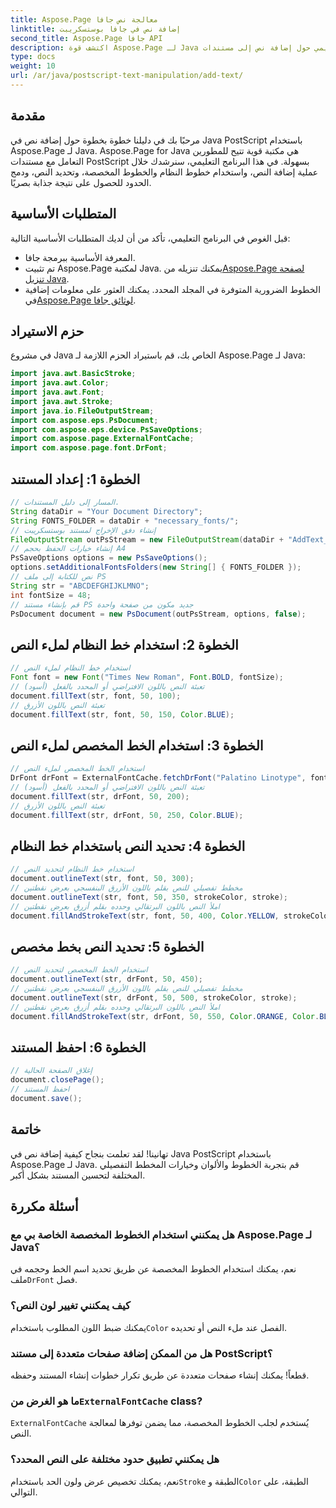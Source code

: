 ```yaml
---
title: Aspose.Page معالجة نص جافا
linktitle: إضافة نص في جافا بوستسكريبت
second_title: Aspose.Page جافا API
description: اكتشف قوة Aspose.Page لـ Java في برنامجنا التعليمي حول إضافة نص إلى مستندات PostScript. تعلم كيفية استخدام النظام والخطوط المخصصة بسهولة.
type: docs
weight: 10
url: /ar/java/postscript-text-manipulation/add-text/
---
```

## مقدمة
مرحبًا بك في دليلنا خطوة بخطوة حول إضافة نص في Java PostScript باستخدام Aspose.Page لـ Java. Aspose.Page for Java هي مكتبة قوية تتيح للمطورين التعامل مع مستندات PostScript بسهولة. في هذا البرنامج التعليمي، سنرشدك خلال عملية إضافة النص، واستخدام خطوط النظام والخطوط المخصصة، وتحديد النص، ودمج الحدود للحصول على نتيجة جذابة بصريًا.
## المتطلبات الأساسية
قبل الغوص في البرنامج التعليمي، تأكد من أن لديك المتطلبات الأساسية التالية:
- المعرفة الأساسية ببرمجة جافا.
-  تم تثبيت Aspose.Page لمكتبة Java. يمكنك تنزيله من[Aspose.Page لصفحة تنزيل Java](https://releases.aspose.com/page/java/).
-  الخطوط الضرورية المتوفرة في المجلد المحدد. يمكنك العثور على معلومات إضافية في[Aspose.Page لوثائق جافا](https://reference.aspose.com/page/java/).
## حزم الاستيراد
في مشروع Java الخاص بك، قم باستيراد الحزم اللازمة لـ Aspose.Page لـ Java:
```java
import java.awt.BasicStroke;
import java.awt.Color;
import java.awt.Font;
import java.awt.Stroke;
import java.io.FileOutputStream;
import com.aspose.eps.PsDocument;
import com.aspose.eps.device.PsSaveOptions;
import com.aspose.page.ExternalFontCache;
import com.aspose.page.font.DrFont;
```
## الخطوة 1: إعداد المستند
```java
// المسار إلى دليل المستندات.
String dataDir = "Your Document Directory";
String FONTS_FOLDER = dataDir + "necessary_fonts/";
// إنشاء دفق الإخراج لمستند بوستسكريبت
FileOutputStream outPsStream = new FileOutputStream(dataDir + "AddText_outPS.ps");
// إنشاء خيارات الحفظ بحجم A4
PsSaveOptions options = new PsSaveOptions();
options.setAdditionalFontsFolders(new String[] { FONTS_FOLDER });
// نص للكتابة إلى ملف PS
String str = "ABCDEFGHIJKLMNO";
int fontSize = 48;
// قم بإنشاء مستند PS جديد مكون من صفحة واحدة
PsDocument document = new PsDocument(outPsStream, options, false);
```
## الخطوة 2: استخدام خط النظام لملء النص
```java
// استخدام خط النظام لملء النص
Font font = new Font("Times New Roman", Font.BOLD, fontSize);
// تعبئة النص باللون الافتراضي أو المحدد بالفعل (أسود)
document.fillText(str, font, 50, 100);
// تعبئة النص باللون الأزرق
document.fillText(str, font, 50, 150, Color.BLUE);
```
## الخطوة 3: استخدام الخط المخصص لملء النص
```java
// استخدام الخط المخصص لملء النص
DrFont drFont = ExternalFontCache.fetchDrFont("Palatino Linotype", fontSize, Font.PLAIN);
// تعبئة النص باللون الافتراضي أو المحدد بالفعل (أسود)
document.fillText(str, drFont, 50, 200);
// تعبئة النص باللون الأزرق
document.fillText(str, drFont, 50, 250, Color.BLUE);
```
## الخطوة 4: تحديد النص باستخدام خط النظام
```java
// استخدام خط النظام لتحديد النص
document.outlineText(str, font, 50, 300);
// مخطط تفصيلي للنص بقلم باللون الأزرق البنفسجي بعرض نقطتين
document.outlineText(str, font, 50, 350, strokeColor, stroke);
// املأ النص باللون البرتقالي وحدده بقلم أزرق بعرض نقطتين
document.fillAndStrokeText(str, font, 50, 400, Color.YELLOW, strokeColor, stroke);
```
## الخطوة 5: تحديد النص بخط مخصص
```java
// استخدام الخط المخصص لتحديد النص
document.outlineText(str, drFont, 50, 450);
// مخطط تفصيلي للنص بقلم باللون الأزرق البنفسجي بعرض نقطتين
document.outlineText(str, drFont, 50, 500, strokeColor, stroke);
// املأ النص باللون البرتقالي وحدده بقلم أزرق بعرض نقطتين
document.fillAndStrokeText(str, drFont, 50, 550, Color.ORANGE, Color.BLUE, stroke);
```
## الخطوة 6: احفظ المستند
```java
// إغلاق الصفحة الحالية
document.closePage();
// احفظ المستند
document.save();
```
## خاتمة
تهانينا! لقد تعلمت بنجاح كيفية إضافة نص في Java PostScript باستخدام Aspose.Page لـ Java. قم بتجربة الخطوط والألوان وخيارات المخطط التفصيلي المختلفة لتحسين المستند بشكل أكبر.
## أسئلة مكررة
### هل يمكنني استخدام الخطوط المخصصة الخاصة بي مع Aspose.Page لـ Java؟
 نعم، يمكنك استخدام الخطوط المخصصة عن طريق تحديد اسم الخط وحجمه في ملف`DrFont` فصل.
### كيف يمكنني تغيير لون النص؟
 يمكنك ضبط اللون المطلوب باستخدام`Color` الفصل عند ملء النص أو تحديده.
### هل من الممكن إضافة صفحات متعددة إلى مستند PostScript؟
قطعاً! يمكنك إنشاء صفحات متعددة عن طريق تكرار خطوات إنشاء المستند وحفظه.
###  ما هو الغرض من`ExternalFontCache` class?
`ExternalFontCache` يُستخدم لجلب الخطوط المخصصة، مما يضمن توفرها لمعالجة النص.
### هل يمكنني تطبيق حدود مختلفة على النص المحدد؟
 نعم، يمكنك تخصيص عرض ولون الحد باستخدام`Stroke` الطبقة و`Color` الطبقة، على التوالي.